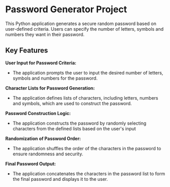 # Password Generator Project

This Python application generates a secure random password based on user-defined criteria. Users can specify the number of letters, symbols and numbers they want in their password.

## Key Features

**User Input for Password Criteria:**
  - The application prompts the user to input the desired number of letters, symbols and numbers for the password.

**Character Lists for Password Generation:**
  - The application defines lists of characters, including letters, numbers and symbols, which are used to construct the password.

**Password Construction Logic:**
  - The application constructs the password by randomly selecting characters from the defined lists based on the user's input

**Randomization of Password Order:**
  - The application shuffles the order of the characters in the password to ensure randomness and security.

**Final Password Output:**
  - The application concatenates the characters in the password list to form the final password and displays it to the user.
